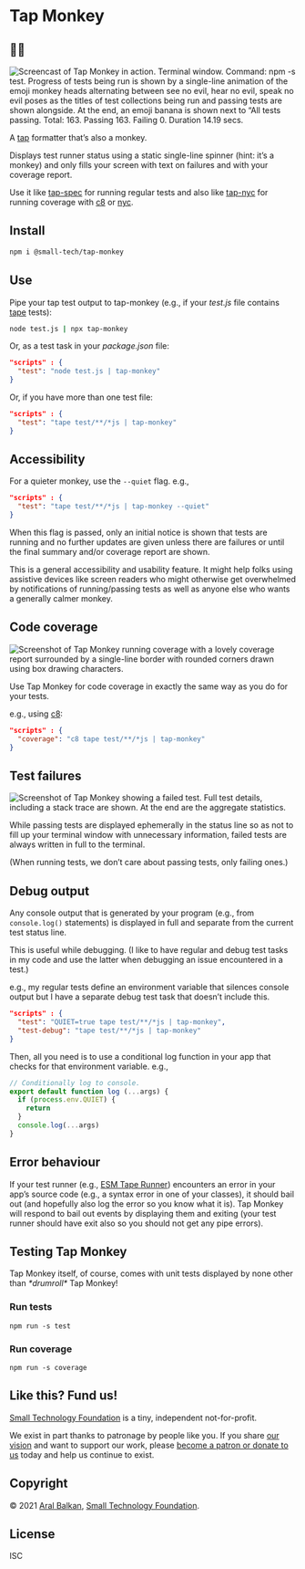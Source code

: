 # Tap Monkey

## 🍌️🐒️

![Screencast of Tap Monkey in action. Terminal window. Command: npm -s test. Progress of tests being run is shown by a single-line animation of the emoji monkey heads alternating between see no evil, hear no evil, speak no evil poses as the titles of test collections being run and passing tests are shown alongside. At the end, an emoji banana is shown next to “All tests passing. Total: 163. Passing 163. Failing 0. Duration 14.19 secs.](https://small-tech.org/images/tap-monkey.gif)

A [tap](https://testanything.org/) formatter that’s also a monkey.

Displays test runner status using a static single-line spinner (hint: it’s a monkey) and only fills your screen with text on failures and with your coverage report.

Use it like [tap-spec](https://github.com/scottcorgan/tap-spec) for running regular tests and also like [tap-nyc](https://github.com/MegaArman/tap-nyc) for running coverage with [c8](https://github.com/bcoe/c8) or [nyc](https://github.com/istanbuljs/nyc).

## Install

```sh
npm i @small-tech/tap-monkey
```

## Use

Pipe your tap test output to tap-monkey (e.g., if your _test.js_ file contains [tape](https://github.com/substack/tape) tests):

```sh
node test.js | npx tap-monkey
```

Or, as a test task in your _package.json_ file:

```json
"scripts" : {
  "test": "node test.js | tap-monkey"
}
```

Or, if you have more than one test file:

```json
"scripts" : {
  "test": "tape test/**/*js | tap-monkey"
}
```

## Accessibility

For a quieter monkey, use the `--quiet` flag. e.g.,

```json
"scripts" : {
  "test": "tape test/**/*js | tap-monkey --quiet"
}
```

When this flag is passed, only an initial notice is shown that tests are running and no further updates are given unless there are failures or until the final summary and/or coverage report are shown.

This is a general accessibility and usability feature. It might help folks using assistive devices like screen readers who might otherwise get overwhelmed by notifications of running/passing tests as well as anyone else who wants a generally calmer monkey.

## Code coverage

![Screenshot of Tap Monkey running coverage with a lovely coverage report surrounded by a single-line border with rounded corners drawn using box drawing characters.](https://small-tech.org/images/tap-monkey-coverage.png)

Use Tap Monkey for code coverage in exactly the same way as you do for your tests.

e.g., using [c8](https://github.com/bcoe/c8):

```json
"scripts" : {
  "coverage": "c8 tape test/**/*js | tap-monkey"
}
```

## Test failures

![Screenshot of Tap Monkey showing a failed test. Full test details, including a stack trace are shown. At the end are the aggregate statistics.](https://small-tech.org/images/tap-monkey-failed-test.png)

While passing tests are displayed ephemerally in the status line so as not to fill up your terminal window with unnecessary information, failed tests are always written in full to the terminal.

(When running tests, we don’t care about passing tests, only failing ones.)

## Debug output

Any console output that is generated by your program (e.g., from `console.log()` statements) is displayed in full and separate from the current test status line.

This is useful while debugging. (I like to have regular and debug test tasks in my code and use the latter when debugging an issue encountered in a test.)

e.g., my regular tests define an environment variable that silences console output but I have a separate debug test task that doesn’t include this.

```json
"scripts" : {
  "test": "QUIET=true tape test/**/*js | tap-monkey",
  "test-debug": "tape test/**/*js | tap-monkey"
}
```

Then, all you need is to use a conditional log function in your app that checks for that environment variable. e.g.,

```js
// Conditionally log to console.
export default function log (...args) {
  if (process.env.QUIET) {
    return
  }
  console.log(...args)
}
```

## Error behaviour

If your test runner (e.g., [ESM Tape Runner](https://github.com/small-tech/esm-tape-runner)) encounters an error in your app’s source code (e.g., a syntax error in one of your classes), it should bail out (and hopefully also log the error so you know what it is). Tap Monkey will respond to bail out events by displaying them and exiting (your test runner should have exit also so you should not get any pipe errors).

## Testing Tap Monkey

Tap Monkey itself, of course, comes with unit tests displayed by none other than _\*drumroll\*_ Tap Monkey!

### Run tests

```shell
npm run -s test
```

### Run coverage

```shell
npm run -s coverage
```

## Like this? Fund us!

[Small Technology Foundation](https://small-tech.org) is a tiny, independent not-for-profit.

We exist in part thanks to patronage by people like you. If you share [our vision](https://small-tech.org/about/#small-technology) and want to support our work, please [become a patron or donate to us](https://small-tech.org/fund-us) today and help us continue to exist.

## Copyright

&copy; 2021 [Aral Balkan](https://ar.al), [Small Technology Foundation](https://small-tech.org).

## License

ISC
